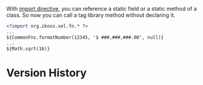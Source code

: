 With [ import directive](ZUML_Reference/ZUML/Processing_Instructions/import),
you can reference a static field or a static method of a class. So now
you can call a tag library method without declaring it.

```xml
<?import org.zkoss.xel.fn.* ?>
...
${CommonFns.formatNumber(12345, '$ ###,###,###.00', null)}
...
${Math.sqrt(16)}
```

# Version History
